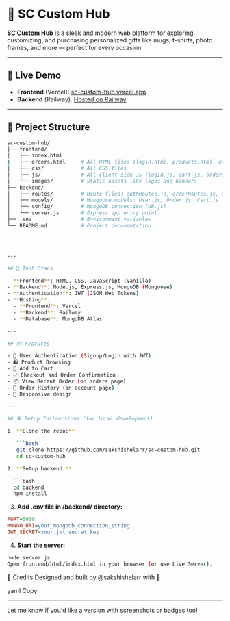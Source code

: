 # 🎁 SC Custom Hub

**SC Custom Hub** is a sleek and modern web platform for exploring, customizing, and purchasing personalized gifts like mugs, t-shirts, photo frames, and more — perfect for every occasion.

---

## 🚀 Live Demo

- **Frontend** (Vercel): [sc-custom-hub.vercel.app](https://sc-custom-hub.vercel.app)
- **Backend** (Railway): [Hosted on Railway](https://railway.app/project)

---

## 📁 Project Structure

```bash
sc-custom-hub/
├── frontend/
│   ├── index.html
|   ├── orders.html     # All HTML files (login.html, products.html, etc.)
│   ├── css/            # All CSS files
│   ├── js/             # All client-side JS (login.js, cart.js, orders.js, etc.)
│   └── images/         # Static assets like logos and banners
├── backend/
│   ├── routes/         # Route files: authRoutes.js, orderRoutes.js, etc.
│   ├── models/         # Mongoose models: User.js, Order.js, Cart.js
│   ├── config/         # MongoDB connection (db.js)
│   └── server.js       # Express app entry point
├── .env                # Environment variables
└── README.md           # Project documentation




---

## 🔧 Tech Stack

- **Frontend**: HTML, CSS, JavaScript (Vanilla)
- **Backend**: Node.js, Express.js, MongoDB (Mongoose)
- **Authentication**: JWT (JSON Web Tokens)
- **Hosting**:
  - **Frontend**: Vercel
  - **Backend**: Railway
  - **Database**: MongoDB Atlas

---

## 📦 Features

- 🔐 User Authentication (Signup/Login with JWT)
- 🛍️ Product Browsing
- 🛒 Add to Cart
- ✅ Checkout and Order Confirmation
- 📦 View Recent Order (on orders page)
- 🧾 Order History (on account page)
- 📱 Responsive design

---

## 🛠️ Setup Instructions (for local development)

1. **Clone the repo:**

   ```bash
   git clone https://github.com/sakshishelarr/sc-custom-hub.git
   cd sc-custom-hub

2. **Setup backend:**

  ```bash
  cd backend
  npm install
```
3. **Add .env file in /backend/ directory:**

  ```ini
  PORT=5000
  MONGO_URI=your_mongodb_connection_string
  JWT_SECRET=your_jwt_secret_key
```

4. **Start the server:**

  ```bash
  node server.js
  Open frontend/html/index.html in your browser (or use Live Server).
```

🙌 Credits
Designed and built by @sakshishelarr with 💖

yaml
Copy

---

Let me know if you'd like a version with screenshots or badges too!





